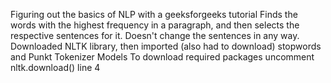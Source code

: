 Figuring out the basics of NLP with a geeksforgeeks tutorial
Finds the words with the highest frequency in a paragraph, and then selects the respective sentences for it. Doesn't change the sentences in any way. 
Downloaded NLTK library, then imported (also had to download) stopwords and Punkt Tokenizer Models 
To download required packages uncomment nltk.download() line 4
